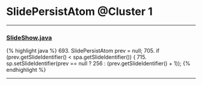 # SlidePersistAtom @Cluster 1

***

### [SlideShow.java](https://searchcode.com/codesearch/view/97394959/)
{% highlight java %}
693. SlidePersistAtom prev = null;
705.     if (prev.getSlideIdentifier() < spa.getSlideIdentifier()) {
715. sp.setSlideIdentifier(prev == null ? 256 : (prev.getSlideIdentifier() + 1));
{% endhighlight %}

***

